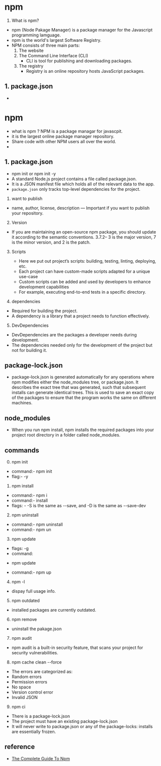 # npm

1. What is npm?
  - npm (Node Pakage Manager) is a package manager for the Javascript programming lamguage.
  - npm is the world's largest Software Registry.
  - NPM consists of three main parts:  
    1. The website
    2. The Command Line Interface (CLI)
        - CLI is tool for publishing and downloading packages.
    3. The registry
        - Registry is an online repository hosts JavaScript packages.

## 1. package.json
  
  -  

















# npm
 - what is npm ?  NPM  is a package managar for javascpit.  
 - it is the largest online package manager repository.
 - Share code with other NPM users all over the world.
 - 

## 1. package.json
 - npm init or npm init -y
 - A standard Node.js project contains a file called package.json.
 - It is a JSON manifest file which holds all of the relevant data to the app.
 - `package.json` only tracks top-level dependencies for the project.
1. want to publish
 - name, author, license, description — Important if you want to publish your repository.

2. Version
  - If you are maintaining an open-source npm package, you should update it according to the semantic conventions. 3.7.2– 3 is the major version, 7 is the minor version, and 2 is the patch.
3. Scripts 
     - Here we put out project’s scripts: building, testing, linting, deploying, etc.
     - Each project can have custom-made scripts adapted for a unique use-case
     - Custom scripts can be added and used by developers to enhance development capabilities
     - For example, executing end-to-end tests in a specific directory.

4. dependencies
- Required for building the project. 
- A dependency is a library that a project needs to function effectively.

5. DevDependencies
- DevDependencies are the packages a developer needs during development.
- The dependencies needed only for the development of the project but not for building it.

## package-lock.json
- package-lock.json is generated automatically for any operations where npm modifies either the node_modules tree, or package.json. It describes the exact tree that was generated, such that subsequent installs can generate identical trees. This is used to save an exact copy of the packages to ensure that the program works the same on different machines.
## node_modules
- When you run npm install, npm installs the required packages into your project root directory in a folder called node_modules.
## commands

0. npm init 
 * command:- npm init 
 * flag:- -y

1. npm install 
  * command:- npm i
  * command:-  install <package> 
  * flags: - -S is the same as --save, and -D is the same as --save-dev

2. npm uninstall 
  * command:- npm uninstall <package>
  * command:- npm un

3. npm update
  * flags: -g
  * command:
  - npm update <package>
  * command:- npm up

4. npm -l
  - dispay full usage info.

5. npm outdated
 - installed packages are currently outdated.

6. npm remove
 - uninstall the pakage.json

7. npm audit 
 - npm audit is a built-in security feature, that scans your project for security vulnerabilities.

8. npm cache clean --force
- The errors are categorized as:
- Random errors
- Permission errors
- No space
- Version control error
- Invalid JSON 

9. npm ci 
 - There is a package-lock.json 
 - The project must have an existing package-lock.json
 - It will never write to package.json or any of the package-locks: installs are essentially frozen.

## reference
- [The Complete Guide To Npm ](https://medium.com/analytics-vidhya/the-complete-guide-to-npm-ac52fbc43f6c)
